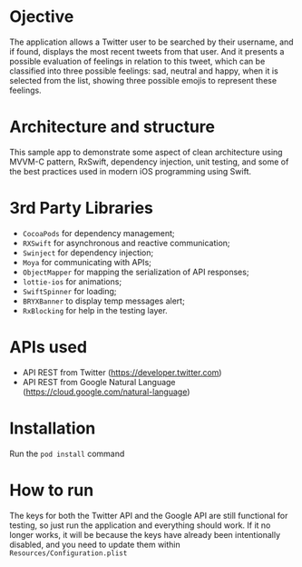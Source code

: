 # Ojective
The application allows a Twitter user to be searched by their username, and if found, displays the most recent tweets from that user. And it presents a possible evaluation of feelings in relation to this tweet, which can be classified into three possible feelings: sad, neutral and happy, when it is selected from the list, showing three possible emojis to represent these feelings.

# Architecture and structure
This sample app to demonstrate some aspect of clean architecture using MVVM-C pattern, RxSwift, dependency injection, unit testing, and some of the best practices used in modern iOS programming using Swift.

# 3rd Party Libraries
- <code>CocoaPods</code> for dependency management;
- <code>RXSwift</code> for asynchronous and reactive communication;
- <code>Swinject</code> for dependency injection;
- <code>Moya</code> for communicating with APIs;
- <code>ObjectMapper</code> for mapping the serialization of API responses;
- <code>lottie-ios</code> for animations;
- <code>SwiftSpinner</code> for loading;
- <code>BRYXBanner</code> to display temp messages alert;
- <code>RxBlocking</code> for help in the testing layer.

# APIs used
- API REST from Twitter (https://developer.twitter.com)
- API REST from Google Natural Language (https://cloud.google.com/natural-language)

# Installation
Run the <code>pod install</code> command

# How to run
The keys for both the Twitter API and the Google API are still functional for testing, so just run the application and everything should work.
If it no longer works, it will be because the keys have already been intentionally disabled, and you need to update them within <code>Resources/Configuration.plist</code>
